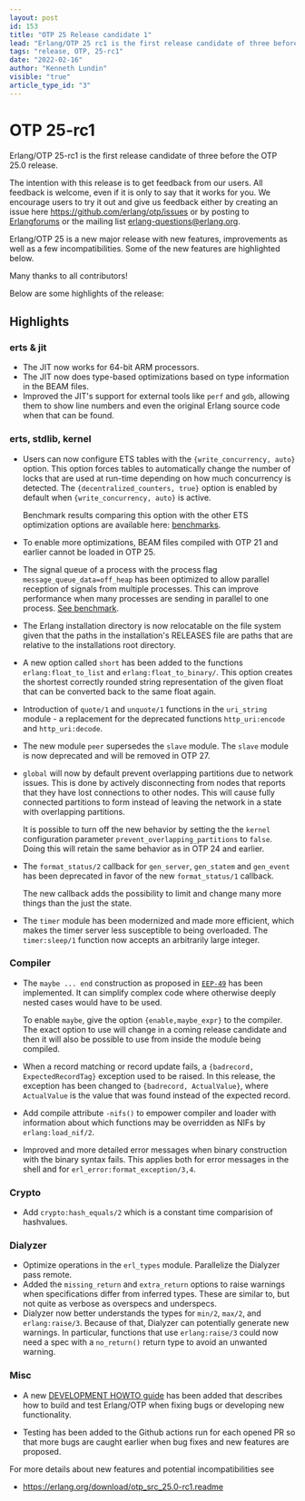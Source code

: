```yaml
---
layout: post
id: 153
title: "OTP 25 Release candidate 1"
lead: "Erlang/OTP 25 rc1 is the first release candidate of three before the OTP 25.0 release."
tags: "release, OTP, 25-rc1"
date: "2022-02-16"
author: "Kenneth Lundin"
visible: "true"
article_type_id: "3"
---
```

# OTP 25-rc1 

Erlang/OTP 25-rc1 is the first release candidate of three before the OTP 25.0 release. 

The intention with this release is to get feedback from our users. All feedback is welcome, even if it is only to say that it works for you.
We encourage users to try it out and give us feedback either by creating an issue here <https://github.com/erlang/otp/issues> or by posting to [Erlangforums](https://erlangforums.com) or the mailing list [erlang-questions@erlang.org](mailto:erlang-questions@erlang.org).

Erlang/OTP 25 is a new major release with new features, improvements as well as a few incompatibilities. Some of the new features are highlighted below.

Many thanks to all contributors!

Below are some highlights of the release:

## Highlights

### erts & jit
- The JIT now works for 64-bit ARM processors.
- The JIT now does type-based optimizations based on type
  information in the BEAM files.
- Improved the JIT's support for external tools like `perf`
  and `gdb`, allowing them to show line numbers and even
  the original Erlang source code when that can be found.

### erts, stdlib, kernel
- Users can now configure ETS tables with the
  `{write_concurrency, auto}` option. This option forces
  tables to automatically change the number of locks that
  are used at run-time depending on how much concurrency
  is detected. The `{decentralized_counters, true}` option
  is enabled by default when `{write_concurrency, auto}` is
  active.

  Benchmark results comparing this option with the other
  ETS optimization options are available here:
  [benchmarks](https://erlang.org/bench/ets_bench_result_lock_config.html).

- To enable more optimizations, BEAM files compiled with
  OTP 21 and earlier cannot be loaded in OTP 25.

- The signal queue of a process with
  the process flag `message_queue_data=off_heap` has been optimized to
  allow parallel reception of signals from multiple processes.
  This can improve performance when many processes are sending in parallel to
  one process. [See benchmark](https://erlang.org/bench/sigq_bench_result.html).

- The Erlang installation directory is now relocatable on
  the file system given that the paths in the
  installation's RELEASES file are paths that are
  relative to the installations root directory. 
- A new option called `short` has been added to the
  functions `erlang:float_to_list` and
  `erlang:float_to_binary/`. This option creates the
  shortest correctly rounded string representation of the
  given float that can be converted back to the same
  float again.
- Introduction of `quote/1` and `unquote/1` functions in
  the `uri_string` module - a replacement for the deprecated functions `http_uri:encode`
  and `http_uri:decode`.
- The new module `peer` supersedes the `slave` module. The
  `slave` module is now deprecated and will be removed in OTP 27.

- `global` will now by default prevent
  overlapping partitions due to network issues. This is done by
  actively disconnecting from nodes that reports that
  they have lost connections to other nodes. This will
  cause fully connected partitions to form instead of
  leaving the network in a state with overlapping
  partitions.

  It is possible to turn off the new behavior by setting the
  the `kernel` configuration parameter `prevent_overlapping_partitions` to `false`.
  Doing this will retain the same behavior as in OTP 24 and earlier.

- The `format_status/2` callback for `gen_server`, `gen_statem`
               and `gen_event` has been deprecated in favor of the new
               `format_status/1` callback.

  The new callback adds the possibility to limit and
  change many more things than the just the state.

- The `timer` module has been modernized and made more
  efficient, which makes the timer server less
  susceptible to being overloaded. The `timer:sleep/1`
  function now accepts an arbitrarily large integer.


### Compiler
- The `maybe ... end` construction as proposed in [`EEP-49`](https://www.erlang.org/eeps/eep-0049)
  has been implemented. It can simplify complex code
  where otherwise deeply nested cases would have to be
  used.

  To enable `maybe`, give the option `{enable,maybe_expr}` to
  the compiler. The exact option to use will change in a coming release candidate and then it will also be possible to
  use from inside the module being compiled.

- When a record matching or record update fails, a
  `{badrecord, ExpectedRecordTag}` exception used to be
  raised. In this release, the exception has been changed
  to `{badrecord, ActualValue}`, where `ActualValue` is the
  value that was found instead of the expected record.

- Add compile attribute `-nifs()` to empower compiler and loader with
  information about which functions may be overridden as NIFs by `erlang:load_nif/2`.

- Improved and more detailed error messages when binary construction with the
  binary syntax fails.
  This applies both for error messages in the shell and for
  `erl_error:format_exception/3,4`.

### Crypto
- Add `crypto:hash_equals/2` which is a constant time comparision of hashvalues.

### Dialyzer
- Optimize operations in the `erl_types` module. Parallelize the Dialyzer pass remote.
- Added the `missing_return` and `extra_return` options to
  raise warnings when specifications differ from inferred
  types. These are similar to, but not quite as verbose
  as overspecs and underspecs.
- Dialyzer now better understands the types for `min/2`,
  `max/2`, and `erlang:raise/3`. Because of that, Dialyzer
  can potentially generate new warnings. In particular,
  functions that use `erlang:raise/3` could now need a spec
  with a `no_return()` return type to avoid an unwanted
  warning.
  
### Misc
- A new [DEVELOPMENT HOWTO guide](https://github.com/erlang/otp/blob/master/HOWTO/DEVELOPMENT.md) has been added that
  describes how to build and test Erlang/OTP when fixing
  bugs or developing new functionality.
  
- Testing has been
  added to the Github actions run for each opened PR so
  that more bugs are caught earlier when bug fixes and
  new features are proposed.


For more details about new features and potential incompatibilities see
- <https://erlang.org/download/otp_src_25.0-rc1.readme>
